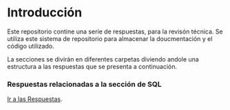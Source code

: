 # Introducción
Este repositorio contine una seríe de respuestas, para la revisón técnica. Se utiliza este sistema de repositorio para almacenar la doucmentación y el código utilizado.

La secciones se divirán en diferentes carpetas diviendo andole una estructura a las respuestas que se presenta a continuación.

### Respuestas relacionadas a la sección de SQL
[Ir a las Respuestas](sql/question_answer_db.md).


